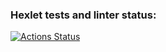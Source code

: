 ### Hexlet tests and linter status:
[![Actions Status](https://github.com/Daria-Kop/php-project-48/actions/workflows/hexlet-check.yml/badge.svg)](https://github.com/Daria-Kop/php-project-48/actions)